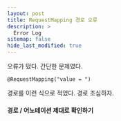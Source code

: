 ```yaml
---
layout: post
title: RequestMapping 경로 오류
description: >
  Error Log
sitemap: false
hide_last_modified: true
---
```


오류가 떴다. 간단한 문제였다.

``@RequestMapping("value = ")``

경로를 이런 식으로 적었다. 경로 조심하자.

#### 경로 / 어노테이션 제대로 확인하기